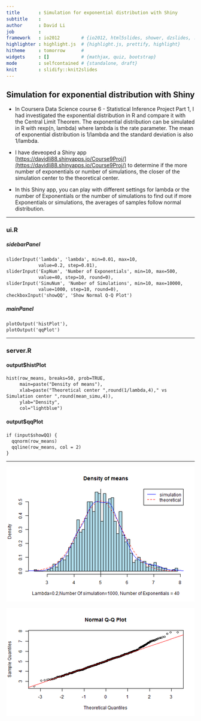 ```yaml
---
title       : Simulation for exponential distribution with Shiny
subtitle    : 
author      : David Li
job         : 
framework   : io2012        # {io2012, html5slides, shower, dzslides, ...}
highlighter : highlight.js  # {highlight.js, prettify, highlight}
hitheme     : tomorrow      # 
widgets     : []            # {mathjax, quiz, bootstrap}
mode        : selfcontained # {standalone, draft}
knit        : slidify::knit2slides
---
```


## Simulation for exponential distribution with Shiny
* In Coursera Data Science course 6 - Statistical Inference Project Part 1, I had investigated the exponential distribution in R and compare it with the Central Limit Theorem. The exponential distribution can be simulated in R with rexp(n, lambda) where lambda is the rate parameter. The mean of exponential distribution is 1/lambda and the standard deviation is also 1/lambda.

* I have deveoped a Shiny app [https://davidli88.shinyapps.io/Course9Proj/](https://davidli88.shinyapps.io/Course9Proj/) to determine if the more number of exponentials or number of simulations, the closer of the simulation center to the theoretical center.

* In this Shiny app, you can play with different settings for lambda or the number of Exponentials or the number of simulations to find out if more Exponentials or simulations, the averages of samples follow normal distribution.

---

### ui.R
##### sidebarPanel
    sliderInput('lambda', 'lambda', min=0.01, max=10,
                value=0.2, step=0.01),
    sliderInput('ExpNum', 'Number of Exponentials', min=10, max=500,
                value=40, step=10, round=0),
    sliderInput('SimuNum', 'Number of Simulations', min=10, max=10000,
                value=1000, step=10, round=0),
    checkboxInput('showQQ', 'Show Normal Q-Q Plot')
  
##### mainPanel
    plotOutput('histPlot'),
    plotOutput('qqPlot')

---

### server.R
#### output$histPlot
    hist(row_means, breaks=50, prob=TRUE,
         main=paste("Density of means"), 
         xlab=paste("Theoretical center ",round(1/lambda,4)," vs Simulation center ",round(mean_simu,4)), 
         ylab="Density",
         col="lightblue")
  
#### output$qqPlot
    if (input$showQQ) {
      qqnorm(row_means)
      qqline(row_means, col = 2)
    }

---


![plot of chunk unnamed-chunk-2](assets/fig/unnamed-chunk-2-1.png)

![plot of chunk unnamed-chunk-3](assets/fig/unnamed-chunk-3-1.png)



